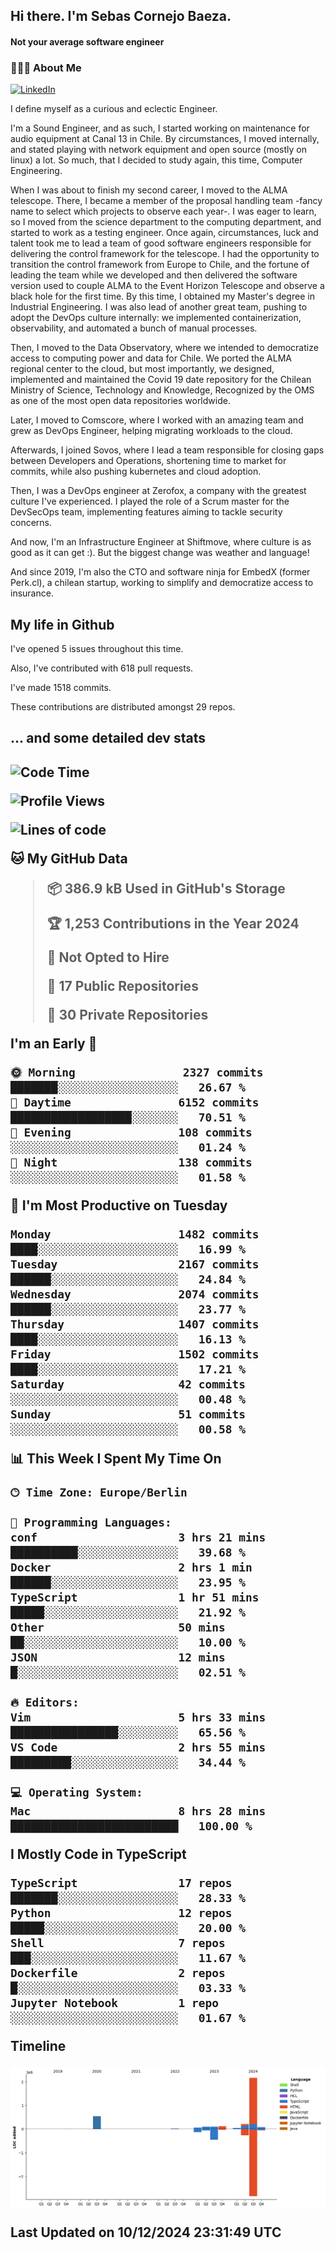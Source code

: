 <h2> Hi there.  I'm Sebas Cornejo Baeza.</h2>
<h4> Not your average software engineer</h4>
<h3> 👨🏻‍💻 About Me </h3>
<a href="http://linkedin.com/in/sebastian-cornejo-baeza/"><img alt="LinkedIn" src="https://img.shields.io/badge/Sebas%20Cornejo%20-informational?style=appveyor&logo=linkedin"></a>


I define myself as a curious and eclectic Engineer.

I'm a Sound Engineer, and as such, I started working on maintenance for audio equipment at Canal 13 in Chile.
By circumstances, I moved internally, and stated playing with network equipment and open source (mostly on linux) 
a lot. So much, that I decided to study again, this time, Computer Engineering.

When I was about to finish my second career, I moved to the ALMA telescope. There, I became a member of the proposal handling team
-fancy name to select which projects to observe each year-. 
I was eager to learn, so I moved from the science department to the computing department, and started to work as 
a testing engineer. Once again, circumstances, luck and talent took me to lead a team of good software engineers 
responsible for delivering the control framework for the telescope. I had the opportunity to transition the control framework from
Europe to Chile, and the fortune of leading the team while we developed and then delivered the software
version used to couple ALMA to the Event Horizon Telescope and observe a black hole for the first time.
By this time, I obtained my Master's degree in Industrial Engineering.
I was also lead of another great team, pushing to adopt the DevOps culture internally: we implemented containerization, observability, and automated a bunch of manual processes.

Then, I moved to the Data Observatory, where we intended to democratize access to computing power
and data for Chile. We ported the ALMA regional center to the cloud, but most importantly, we designed, implemented
and maintained the Covid 19 date repository for the Chilean Ministry of Science, Technology and Knowledge, Recognized by the OMS as one of the most open
data repositories worldwide.

Later, I moved to Comscore, where I worked with an amazing team and grew as DevOps Engineer, helping migrating workloads to the cloud.

Afterwards, I joined Sovos, where I lead a team responsible for closing gaps between Developers and Operations, shortening time to market for commits, while
also pushing kubernetes and cloud adoption.

Then, I was a DevOps engineer at Zerofox, a company with the greatest culture I've experienced. I played the role of a Scrum master for the DevSecOps team,
implementing features aiming to tackle security concerns.

And now, I'm an Infrastructure Engineer at Shiftmove, where culture is as good as it can get :). But the biggest change was weather and language!
 
And since 2019, I'm also the CTO and software ninja for EmbedX (former Perk.cl), a chilean startup, working to simplify and democratize access to insurance.

<h2> My life in Github </h2>

I've opened 5 issues throughout this time.

Also, I've contributed with 618 pull requests.

I've made 1518 commits.

These contributions are distributed amongst 29 repos.

<h2>... and some detailed dev stats<h2>

<!--START_SECTION:waka-->
![Code Time](http://img.shields.io/badge/Code%20Time-982%20hrs%2035%20mins-blue)

![Profile Views](http://img.shields.io/badge/Profile%20Views-2-blue)

![Lines of code](https://img.shields.io/badge/From%20Hello%20World%20I%27ve%20Written-3.4%20million%20lines%20of%20code-blue)

**🐱 My GitHub Data** 

> 📦 386.9 kB Used in GitHub's Storage 
 > 
> 🏆 1,253 Contributions in the Year 2024
 > 
> 🚫 Not Opted to Hire
 > 
> 📜 17 Public Repositories 
 > 
> 🔑 30 Private Repositories 
 > 
**I'm an Early 🐤** 

```text
🌞 Morning                2327 commits        ███████░░░░░░░░░░░░░░░░░░   26.67 % 
🌆 Daytime                6152 commits        ██████████████████░░░░░░░   70.51 % 
🌃 Evening                108 commits         ░░░░░░░░░░░░░░░░░░░░░░░░░   01.24 % 
🌙 Night                  138 commits         ░░░░░░░░░░░░░░░░░░░░░░░░░   01.58 % 
```
📅 **I'm Most Productive on Tuesday** 

```text
Monday                   1482 commits        ████░░░░░░░░░░░░░░░░░░░░░   16.99 % 
Tuesday                  2167 commits        ██████░░░░░░░░░░░░░░░░░░░   24.84 % 
Wednesday                2074 commits        ██████░░░░░░░░░░░░░░░░░░░   23.77 % 
Thursday                 1407 commits        ████░░░░░░░░░░░░░░░░░░░░░   16.13 % 
Friday                   1502 commits        ████░░░░░░░░░░░░░░░░░░░░░   17.21 % 
Saturday                 42 commits          ░░░░░░░░░░░░░░░░░░░░░░░░░   00.48 % 
Sunday                   51 commits          ░░░░░░░░░░░░░░░░░░░░░░░░░   00.58 % 
```


📊 **This Week I Spent My Time On** 

```text
🕑︎ Time Zone: Europe/Berlin

💬 Programming Languages: 
conf                     3 hrs 21 mins       ██████████░░░░░░░░░░░░░░░   39.68 % 
Docker                   2 hrs 1 min         ██████░░░░░░░░░░░░░░░░░░░   23.95 % 
TypeScript               1 hr 51 mins        █████░░░░░░░░░░░░░░░░░░░░   21.92 % 
Other                    50 mins             ██░░░░░░░░░░░░░░░░░░░░░░░   10.00 % 
JSON                     12 mins             █░░░░░░░░░░░░░░░░░░░░░░░░   02.51 % 

🔥 Editors: 
Vim                      5 hrs 33 mins       ████████████████░░░░░░░░░   65.56 % 
VS Code                  2 hrs 55 mins       █████████░░░░░░░░░░░░░░░░   34.44 % 

💻 Operating System: 
Mac                      8 hrs 28 mins       █████████████████████████   100.00 % 
```

**I Mostly Code in TypeScript** 

```text
TypeScript               17 repos            ███████░░░░░░░░░░░░░░░░░░   28.33 % 
Python                   12 repos            █████░░░░░░░░░░░░░░░░░░░░   20.00 % 
Shell                    7 repos             ███░░░░░░░░░░░░░░░░░░░░░░   11.67 % 
Dockerfile               2 repos             █░░░░░░░░░░░░░░░░░░░░░░░░   03.33 % 
Jupyter Notebook         1 repo              ░░░░░░░░░░░░░░░░░░░░░░░░░   01.67 % 
```



**Timeline**

![Lines of Code chart](https://raw.githubusercontent.com/scornejob/scornejob/master/assets/bar_graph.png)


 Last Updated on 10/12/2024 23:31:49 UTC
<!--END_SECTION:waka-->
